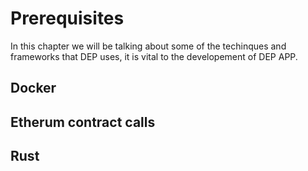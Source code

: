 # Prerequisites
In this chapter we will be talking about some of the techinques and frameworks that DEP uses, it is vital to the developement of DEP APP.

## Docker

## Etherum contract calls

## Rust